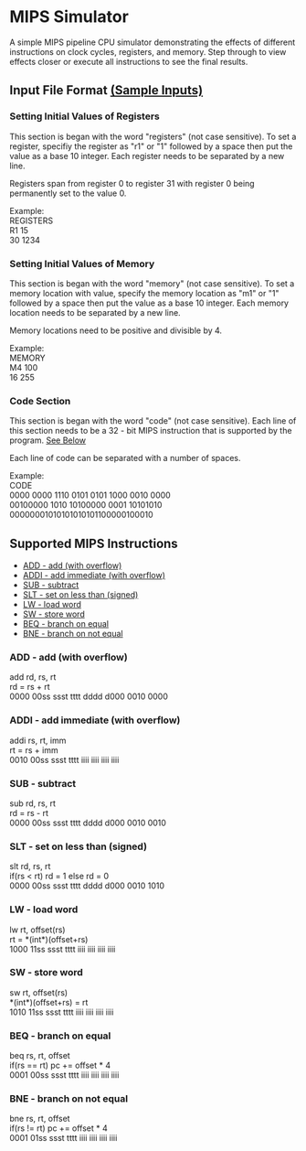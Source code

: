 # MIPS Simulator
A simple MIPS pipeline CPU simulator demonstrating the effects of different instructions
on clock cycles, registers, and memory. Step through to view effects closer or execute all instructions
to see the final results. 

## Input File Format <a href="https://github.com/hunterhedges/mipsSimulator/tree/master/sampleinputs">(Sample Inputs)</a>

### Setting Initial Values of Registers
This section is began with the word "registers" (not case sensitive).
To set a register, specifiy the register as "r1" or "1" followed by a space
then put the value as a base 10 integer. Each register needs to be separated 
by a new line. 

Registers span from register 0 to register 31 with register 0 being 
permanently set to the value 0.

Example:   
REGISTERS  
R1 15  
30 1234  

### Setting Initial Values of Memory
This section is began with the word "memory" (not case sensitive).
To set a memory location with value, specify the memory location as 
"m1" or "1" followed by a space then put the value as a base 10 integer.
Each memory location needs to be separated by a new line. 

Memory locations need to be positive and divisible by 4.

Example:  
MEMORY  
M4 100  
16 255  

### Code Section
This section is began with the word "code" (not case sensitive).
Each line of this section needs to be a 32 - bit MIPS instruction that is 
supported by the program. [See Below](#supported-mips-instructions)

Each line of code can be separated with a number of spaces. 

Example:   
CODE  
0000 0000 1110 0101 0101 1000 0010 0000  
00100000 1010 10100000 0001 10101010  
00000001010101010101100000100010  

## Supported MIPS Instructions
- [ADD - add (with overflow)](#add---add-with-overflow)
- [ADDI - add immediate (with overflow)](#addi---add-immediate-with-overflow)
- [SUB - subtract](#sub---subtract)
- [SLT - set on less than (signed)](#slt---set-on-less-than-signed)
- [LW - load word](#lw---load-word)
- [SW - store word](#sw---store-word)
- [BEQ - branch on equal](#beq---branch-on-equal)
- [BNE - branch on not equal](#beq---branch-on-not-equal)

### ADD - add (with overflow)
add rd, rs, rt  
rd = rs + rt  
0000 00ss ssst tttt dddd d000 0010 0000

### ADDI - add immediate (with overflow)
addi rs, rt, imm  
rt = rs + imm  
0010 00ss ssst tttt iiii iiii iiii iiii

### SUB - subtract
sub rd, rs, rt  
rd = rs - rt  
0000 00ss ssst tttt dddd d000 0010 0010

### SLT - set on less than (signed)
slt rd, rs, rt  
if(rs < rt) rd = 1 else rd = 0  
0000 00ss ssst tttt dddd d000 0010 1010 

### LW - load word
lw rt, offset(rs)  
rt = &ast;(int&ast;)(offset+rs)  
1000 11ss ssst tttt iiii iiii iiii iiii

### SW - store word
sw rt, offset(rs)  
&ast;(int&ast;)(offset+rs) = rt  
1010 11ss ssst tttt iiii iiii iiii iiii

### BEQ - branch on equal
beq rs, rt, offset  
if(rs == rt) pc += offset * 4  
0001 00ss ssst tttt iiii iiii iiii iiii

### BNE - branch on not equal
bne rs, rt, offset  
if(rs != rt) pc += offset * 4  
0001 01ss ssst tttt iiii iiii iiii iiii  

